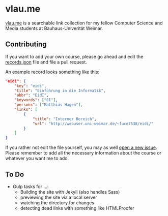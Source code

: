 # vlau.me

[vlau.me](http://vlau.me/) is a searchable link collection for my fellow Computer Science and Media students at Bauhaus-Univerität Weimar.

## Contributing

If you want to add your own course, please go ahead and edit the [records.json](https://github.com/kleinfreund/vlau.me/blob/gh-pages/_data/records.json) file and file a pull request.

An example record looks something like this:

```json
"eidi": {
    "key": "eidi",
    "title": "Einführung in die Informatik",
    "abbr": "EidI",
    "keywords": ["EI"],
    "persons": ["Matthias Hagen"],
    "links": [
        {
            "title": "Interner Bereich",
            "url": "http://webuser.uni-weimar.de/~fuce7538/eidi/"
        }
    ]
}
```

If you rather not edit the file yourself, you may as well [open a new issue](https://github.com/kleinfreund/vlau.me/issues/new). Please remember to add all the necessary information about the course or whatever you want me to add.

## To Do

- Gulp tasks for …:
  - Building the site with Jekyll (also handles Sass)
  - previewing the site via a local server
  - watching the directory for changes
  - detecting dead links with something like HTMLProofer
